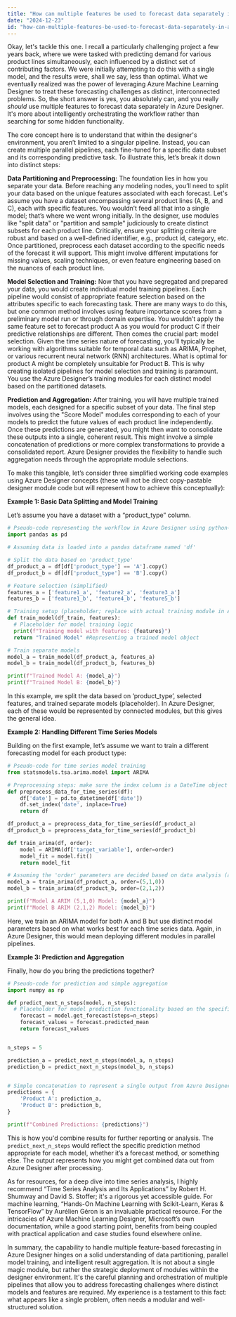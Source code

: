 ```yaml
---
title: "How can multiple features be used to forecast data separately in Azure Designer?"
date: "2024-12-23"
id: "how-can-multiple-features-be-used-to-forecast-data-separately-in-azure-designer"
---
```


Okay, let's tackle this one. I recall a particularly challenging project a few years back, where we were tasked with predicting demand for various product lines simultaneously, each influenced by a distinct set of contributing factors. We were initially attempting to do this with a single model, and the results were, shall we say, less than optimal. What we eventually realized was the power of leveraging Azure Machine Learning Designer to treat these forecasting challenges as distinct, interconnected problems. So, the short answer is yes, you absolutely can, and you really *should* use multiple features to forecast data separately in Azure Designer. It's more about intelligently orchestrating the workflow rather than searching for some hidden functionality.

The core concept here is to understand that within the designer's environment, you aren’t limited to a singular pipeline. Instead, you can create multiple parallel pipelines, each fine-tuned for a specific data subset and its corresponding predictive task. To illustrate this, let’s break it down into distinct steps:

**Data Partitioning and Preprocessing:** The foundation lies in how you separate your data. Before reaching any modeling nodes, you’ll need to split your data based on the unique features associated with each forecast. Let's assume you have a dataset encompassing several product lines (A, B, and C), each with specific features. You wouldn’t feed all that into a single model; that’s where we went wrong initially. In the designer, use modules like "split data" or "partition and sample" judiciously to create distinct subsets for each product line. Critically, ensure your splitting criteria are robust and based on a well-defined identifier, e.g., product id, category, etc. Once partitioned, preprocess each dataset according to the specific needs of the forecast it will support. This might involve different imputations for missing values, scaling techniques, or even feature engineering based on the nuances of each product line.

**Model Selection and Training:** Now that you have segregated and prepared your data, you would create individual model training pipelines. Each pipeline would consist of appropriate feature selection based on the attributes specific to each forecasting task. There are many ways to do this, but one common method involves using feature importance scores from a preliminary model run or through domain expertise. You wouldn’t apply the same feature set to forecast product A as you would for product C if their predictive relationships are different. Then comes the crucial part: model selection. Given the time series nature of forecasting, you’ll typically be working with algorithms suitable for temporal data such as ARIMA, Prophet, or various recurrent neural network (RNN) architectures. What is optimal for product A might be completely unsuitable for Product B. This is why creating isolated pipelines for model selection and training is paramount. You use the Azure Designer’s training modules for each distinct model based on the partitioned datasets.

**Prediction and Aggregation:** After training, you will have multiple trained models, each designed for a specific subset of your data. The final step involves using the "Score Model" modules corresponding to each of your models to predict the future values of each product line independently. Once these predictions are generated, you might then want to consolidate these outputs into a single, coherent result. This might involve a simple concatenation of predictions or more complex transformations to provide a consolidated report. Azure Designer provides the flexibility to handle such aggregation needs through the appropriate module selections.

To make this tangible, let’s consider three simplified working code examples using Azure Designer concepts (these will not be direct copy-pastable designer module code but will represent how to achieve this conceptually):

**Example 1: Basic Data Splitting and Model Training**

Let’s assume you have a dataset with a “product_type” column.

```python
# Pseudo-code representing the workflow in Azure Designer using python-like syntax
import pandas as pd

# Assuming data is loaded into a pandas dataframe named 'df'

# Split the data based on 'product_type'
df_product_a = df[df['product_type'] == 'A'].copy()
df_product_b = df[df['product_type'] == 'B'].copy()

# Feature selection (simplified)
features_a = ['feature1_a', 'feature2_a', 'feature3_a']
features_b = ['feature1_b', 'feature4_b', 'feature5_b']

# Training setup (placeholder; replace with actual training module in Azure)
def train_model(df_train, features):
  # Placeholder for model training logic
  print(f"Training model with features: {features}")
  return "Trained Model" #Representing a trained model object

# Train separate models
model_a = train_model(df_product_a, features_a)
model_b = train_model(df_product_b, features_b)

print(f"Trained Model A: {model_a}")
print(f"Trained Model B: {model_b}")
```

In this example, we split the data based on ‘product_type’, selected features, and trained separate models (placeholder). In Azure Designer, each of these would be represented by connected modules, but this gives the general idea.

**Example 2: Handling Different Time Series Models**

Building on the first example, let’s assume we want to train a different forecasting model for each product type:

```python
# Pseudo-code for time series model training
from statsmodels.tsa.arima.model import ARIMA

# Preprocessing steps: make sure the index column is a DateTime object and set as the index
def preprocess_data_for_time_series(df):
    df['date'] = pd.to_datetime(df['date'])
    df.set_index('date', inplace=True)
    return df

df_product_a = preprocess_data_for_time_series(df_product_a)
df_product_b = preprocess_data_for_time_series(df_product_b)

def train_arima(df, order):
    model = ARIMA(df['target_variable'], order=order)
    model_fit = model.fit()
    return model_fit

# Assuming the 'order' parameters are decided based on data analysis (auto-arima or domain expertise)
model_a = train_arima(df_product_a, order=(5,1,0))
model_b = train_arima(df_product_b, order=(2,1,2))

print(f"Model A ARIM (5,1,0) Model: {model_a}")
print(f"Model B ARIM (2,1,2) Model: {model_b}")
```

Here, we train an ARIMA model for both A and B but use distinct model parameters based on what works best for each time series data. Again, in Azure Designer, this would mean deploying different modules in parallel pipelines.

**Example 3: Prediction and Aggregation**

Finally, how do you bring the predictions together?

```python
# Pseudo-code for prediction and simple aggregation
import numpy as np

def predict_next_n_steps(model, n_steps):
  # Placeholder for model prediction functionality based on the specific model type
    forecast = model.get_forecast(steps=n_steps)
    forecast_values = forecast.predicted_mean
    return forecast_values


n_steps = 5

prediction_a = predict_next_n_steps(model_a, n_steps)
prediction_b = predict_next_n_steps(model_b, n_steps)


# Simple concatenation to represent a single output from Azure Designer
predictions = {
    'Product A': prediction_a,
    'Product B': prediction_b,
}

print(f"Combined Predictions: {predictions}")

```

This is how you'd combine results for further reporting or analysis. The `predict_next_n_steps` would reflect the specific prediction method appropriate for each model, whether it’s a forecast method, or something else. The output represents how you might get combined data out from Azure Designer after processing.

As for resources, for a deep dive into time series analysis, I highly recommend “Time Series Analysis and Its Applications” by Robert H. Shumway and David S. Stoffer; it's a rigorous yet accessible guide. For machine learning, “Hands-On Machine Learning with Scikit-Learn, Keras & TensorFlow” by Aurélien Géron is an invaluable practical resource. For the intricacies of Azure Machine Learning Designer, Microsoft’s own documentation, while a good starting point, benefits from being coupled with practical application and case studies found elsewhere online.

In summary, the capability to handle multiple feature-based forecasting in Azure Designer hinges on a solid understanding of data partitioning, parallel model training, and intelligent result aggregation. It is not about a single magic module, but rather the strategic deployment of modules within the designer environment. It's the careful planning and orchestration of multiple pipelines that allow you to address forecasting challenges where distinct models and features are required. My experience is a testament to this fact: what appears like a single problem, often needs a modular and well-structured solution.

